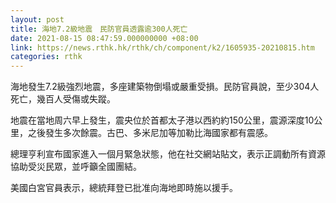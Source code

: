 ```yaml
---
layout: post
title: 海地7.2級地震　民防官員透露逾300人死亡
date: 2021-08-15 08:47:59.000000000 +08:00
link: https://news.rthk.hk/rthk/ch/component/k2/1605935-20210815.htm
categories: rthk
---
```


海地發生7.2級強烈地震，多座建築物倒塌或嚴重受損。民防官員說，至少304人死亡，幾百人受傷或失蹤。

地震在當地周六早上發生，震央位於首都太子港以西約約150公里，震源深度10公里，之後發生多次餘震。古巴、多米尼加等加勒比海國家都有震感。

總理亨利宣布國家進入一個月緊急狀態，他在社交網站貼文，表示正調動所有資源協助受災民眾，並呼籲全國團結。

美國白宮官員表示，總統拜登已批准向海地即時施以援手。
